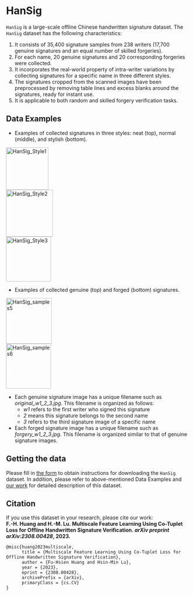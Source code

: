 # HanSig

`HanSig` is a large-scale offline Chinese handwritten signature dataset. The `HanSig` dataset has the following characteristics:
 
1. It consists of 35,400 signature samples from 238 writers (17,700 genuine signatures and an equal number of skilled forgeries).
2. For each name, 20 genuine signatures and 20 corresponding forgeries were collected.
3. It incorporates the real-world property of intra-writer variations by collecting signatures for a specific name in three different styles.
4. The signatures cropped from the scanned images have been preprocessed by removing table lines and excess blanks around the signatures, ready for instant use. 
5. It is applicable to both random and skilled forgery verification tasks.

## Data Examples ##


- Examples of collected signatures in three styles: neat (top), normal (middle), and stylish (bottom).

<img src="./images/HanSig_Style1.jpg" alt="HanSig_Style1" height="116"></br> 
<img src="./images/HanSig_Style2.jpg" alt="HanSig_Style2" height="128"></br> 
<img src="./images/HanSig_Style3.jpg" alt="HanSig_Style3" height="123">

- Examples of collected genuine (top) and forged (bottom) signatures.

<img src="./images/HanSig_samples5.png" alt="HanSig_samples5" height="125"></br> 
<img src="./images/HanSig_samples6.png" alt="HanSig_samples6" height="123">

* Each genuine signature image has a unique filename such as *original\_w1\_2\_3.jpg*. This filename is organized as follows: 
  * *w1* refers to the first writer who signed this signature
  * *2* means this signature belongs to the second name
  * *3* refers to the third signature image of a specific name 
* Each forged signature image has a unique filename such as *forgery\_w1\_2\_3.jpg*. This filename is organized similar to that of genuine signature images.

## Getting the data ##

Please fill in [the form](https://forms.gle/9ohyvCmPL4TU3yCm9) to obtain instructions for downloading the `HanSig` dataset. In addition, please refer to above-mentioned Data Examples and [our work](https://arxiv.org/abs/2308.00428) for detailed description of this dataset.

## Citation ##

If you use this dataset in your research, please cite our work: </br>
**F.-H. Huang and H.-M. Lu. Multiscale Feature Learning Using Co-Tuplet Loss for Offline Handwritten Signature Verification. *arXiv preprint arXiv:2308.00428*, 2023.**

```
@misc{huang2023multiscale,
      title = {Multiscale Feature Learning Using Co-Tuplet Loss for Offline Handwritten Signature Verification}, 
      author = {Fu-Hsien Huang and Hsin-Min Lu},
      year = {2023},
      eprint = {2308.00428},
      archivePrefix = {arXiv},
      primaryClass = {cs.CV}
}
```
